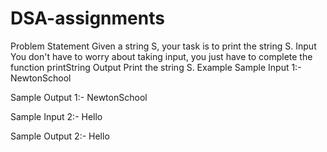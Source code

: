 # DSA-assignments
Problem Statement
Given a string S, your task is to print the string S.
Input
You don't have to worry about taking input, you just have to complete the function printString
Output
Print the string S.
Example
Sample Input 1:-
NewtonSchool

Sample Output 1:-
NewtonSchool

Sample Input 2:-
Hello

Sample Output 2:-
Hello
